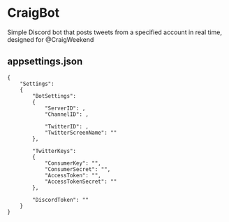 # CraigBot
Simple Discord bot that posts tweets from a specified account in real time, designed for @CraigWeekend


## appsettings.json
```
{
    "Settings":
    {
        "BotSettings":
        {
            "ServerID": ,
            "ChannelID": ,
            
            "TwitterID": ,
            "TwitterScreenName": ""
        },

        "TwitterKeys":
        {
            "ConsumerKey": "",
            "ConsumerSecret": "",
            "AccessToken": "",
            "AccessTokenSecret": ""
        },

        "DiscordToken": ""
    }
}
```
